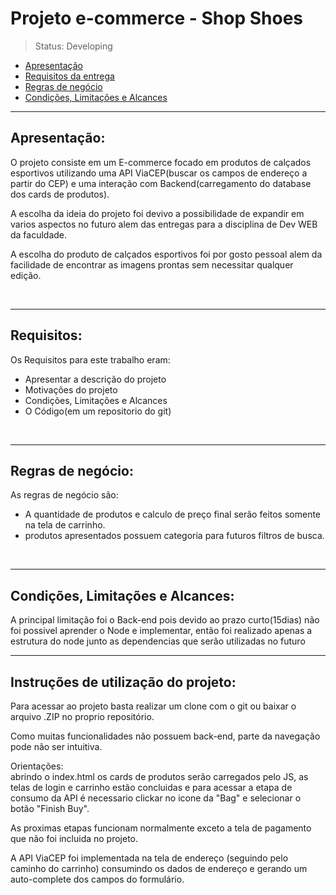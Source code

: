 <h1>Projeto e-commerce - Shop Shoes</h1>

>Status: Developing


+ <a href="#Apresentação">Apresentação</a>
+ <a href="#Requisitos">Requisitos da entrega</a>
+ <a href="#Negocios">Regras de negócio</a>
+ <a href="#Limitações">Condições, Limitações e Alcances</a>


<hr>
<h2 id="Apresentação">Apresentação:</h2>

O projeto consiste em um E-commerce focado em produtos de calçados esportivos utilizando uma API ViaCEP(buscar os campos de endereço a partir do CEP) e uma interação com Backend(carregamento do database dos cards de produtos).

A escolha da ideia do projeto foi devivo a possibilidade de expandir em varios aspectos no futuro alem das entregas para a disciplina de Dev WEB da faculdade.

A escolha do produto de calçados esportivos foi por gosto pessoal alem da facilidade de encontrar as imagens prontas sem necessitar qualquer edição.

<br>

<hr>
<h2 id="Requisitos">Requisitos:</h2>

Os Requisitos para este trabalho eram:

+ Apresentar a descrição do projeto
+ Motivações do projeto
+ Condições, Limitações e Alcances
+ O Código(em um repositorio do git)

<br>

<hr>
<h2 id="Negocios">Regras de negócio:</h2>

As regras de negócio são:

+ A quantidade de produtos e calculo de preço final serão feitos somente na tela de carrinho.
+ produtos apresentados possuem categoria para futuros filtros de busca.

<br>

<hr>
<h2 id="Limitações">Condições, Limitações e Alcances:</h2>

A principal limitação foi o Back-end pois devido ao prazo curto(15dias) não foi possivel aprender o Node e implementar, então foi realizado apenas a estrutura do node junto as dependencias que serão utilizadas no futuro

<hr>
<h2>Instruções de utilização do projeto:</h2>

Para acessar ao projeto basta realizar um clone com o git ou baixar o arquivo .ZIP no proprio repositório.

Como muitas funcionalidades não possuem back-end, parte da navegação pode não ser intuitiva.

Orientações:
<br>
abrindo o index.html os cards de produtos serão carregados pelo JS, as telas de login e carrinho estão concluidas e para acessar a etapa de consumo da API é necessario clickar no icone da "Bag" e selecionar o botão "Finish Buy".

As proximas etapas funcionam normalmente exceto a tela de pagamento que não foi incluida no projeto.

A API ViaCEP foi implementada na tela de endereço (seguindo pelo caminho do carrinho) consumindo os dados de endereço e gerando um auto-complete dos campos do formulário.

